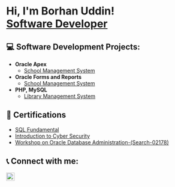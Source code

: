 <h1>Hi, I'm Borhan Uddin! <br/><a href="https://github.com/borhan-uddin">Software Developer</a></h1>

<h2>💻 Software Development Projects:</h2>

- <b>Oracle Apex</b>
  - [School Management System](https://github.com/borhanuddin-orcl-dba/sms-apex)
- <b>Oracle Forms and Reports</b>
  - [School Management System](https://github.com/borhan-uddin/sms1) 
- <b>PHP, MySQL</b>
  - [Library Management System](https://github.com/borhan-uddin/libraryManagementSystem)

<!--<h2>📺 Popular YouTube Videos</h2>

- [How to get into Cybersecurity Starting From Zero](https://www.youtube.com/watch?v=a83ASGn_V_s)
- [A Day in the Life of a Cybersecurity Anayst](https://www.youtube.com/watch?v=uHy3oM7NnoU)
- [How to Create a KeyLogger (C#)](https://www.youtube.com/watch?v=N-L9hklSlNk)
- [Ransomware Demonstration (C#)](https://www.youtube.com/watch?v=OfvdQeh79s0)
- [Is WGU Legit?](https://www.youtube.com/watch?v=E2MwRWxDBkA)
-->
<h2>📜 Certifications</h2>

- [SQL Fundamental](https://www.simplilearn.com/free-online-course-to-learn-sql-basics-skillup?utm_source=shared-certificate&utm_medium=shared-course&utm_campaign=shared-certificate-course-promotion)
- [Introduction to Cyber Security](https://www.simplilearn.com/learn-cyber-security-basics-skillup?utm_source=shared-certificate&utm_medium=shared-course&utm_campaign=shared-certificate-course-promotion)
- [Workshop on Oracle Database Administration-(Search-02178)](https://verify.iits-bd.com/)
<h2> 📞 Connect with me:</h2>


[<img align="left" alt="JoshMadakor | LinkedIn" width="22px" src="https://cdn.jsdelivr.net/npm/simple-icons@v3/icons/linkedin.svg" />][linkedin]


[linkedin]: https://www.linkedin.com/in/md-yameen-nayan-21667b293/

<!--
**joshmadakor1/joshmadakor1** is a ✨ _special_ ✨ repository because its `README.md` (this file) appears on your GitHub profile.

Here are some ideas to get you started:

- 🔭 I’m currently working on ...
- 🌱 I’m currently learning ...
- 👯 I’m looking to collaborate on ...
- 🤔 I’m looking for help with ...
- 💬 Ask me about ...
- 📫 How to reach me: ...
- 😄 Pronouns: ...
- ⚡ Fun fact: ...
-->
